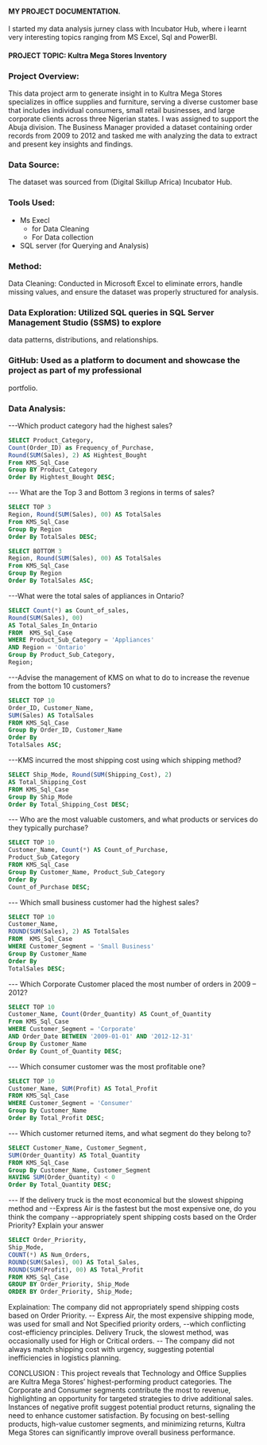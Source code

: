 #### MY PROJECT DOCUMENTATION.
I started my data analysis jurney class with Incubator Hub, where i learnt very interesting topics ranging 
from MS Excel, Sql and PowerBI.

#### PROJECT TOPIC: Kultra Mega Stores Inventory

### Project Overview:
This data project arm to generate insight in to Kultra Mega Stores specializes in office supplies and furniture, serving a diverse customer base
that includes individual consumers, small retail businesses, and large corporate clients across
three Nigerian states. I was assigned to support the Abuja division. The Business Manager
provided a dataset containing order records from 2009 to 2012 and tasked me with analyzing
the data to extract and present key insights and findings.

### Data Source:
The dataset was sourced from (Digital Skillup Africa) Incubator Hub.

### Tools Used:
  - Ms Execl 
      - for Data Cleaning
      - For Data collection
   - SQL server (for Querying and Analysis)
  
### Method: 
Data Cleaning: Conducted in Microsoft Excel to eliminate errors, handle missing values, and
ensure the dataset was properly structured for analysis.

### Data Exploration: Utilized SQL queries in SQL Server Management Studio (SSMS) to explore
data patterns, distributions, and relationships.

### GitHub: Used as a platform to document and showcase the project as part of my professional
portfolio.

### Data Analysis:

---Which product category had the highest sales?
``` SQL
SELECT Product_Category, 
Count(Order_ID) as Frequency_of_Purchase,
Round(SUM(Sales), 2) AS Hightest_Bought
From KMS_Sql_Case
Group BY Product_Category
Order By Hightest_Bought DESC;
```

--- What are the Top 3 and Bottom 3 regions in terms of sales?
``` SQL
SELECT TOP 3
Region, Round(SUM(Sales), 00) AS TotalSales
From KMS_Sql_Case
Group By Region
Order By TotalSales DESC;

SELECT BOTTOM 3
Region, Round(SUM(Sales), 00) AS TotalSales
From KMS_Sql_Case
Group By Region
Order By TotalSales ASC;
```

---What were the total sales of appliances in Ontario?
``` SQL
SELECT Count(*) as Count_of_sales,
Round(SUM(Sales), 00) 
AS Total_Sales_In_Ontario
FROM  KMS_Sql_Case
WHERE Product_Sub_Category = 'Appliances' 
AND Region = 'Ontario'
Group By Product_Sub_Category,
Region;
```

---Advise the management of KMS on what to do to increase the revenue from the bottom 10 customers?
``` SQL
SELECT TOP 10
Order_ID, Customer_Name, 
SUM(Sales) AS TotalSales
FROM KMS_Sql_Case
Group By Order_ID, Customer_Name
Order By
TotalSales ASC;
```

---KMS incurred the most shipping cost using which shipping method?
``` SQL
SELECT Ship_Mode, Round(SUM(Shipping_Cost), 2) 
AS Total_Shipping_Cost
FROM KMS_Sql_Case
Group By Ship_Mode
Order By Total_Shipping_Cost DESC;
```

--- Who are the most valuable customers, and what products or services do they typically purchase?
``` SQL
SELECT TOP 10
Customer_Name, Count(*) AS Count_of_Purchase,
Product_Sub_Category
FROM KMS_Sql_Case
Group By Customer_Name, Product_Sub_Category
Order By
Count_of_Purchase DESC;
```

--- Which small business customer had the highest sales?
``` SQL
SELECT TOP 10
Customer_Name,
ROUND(SUM(Sales), 2) AS TotalSales
FROM  KMS_Sql_Case
WHERE Customer_Segment = 'Small Business'
Group By Customer_Name
Order By
TotalSales DESC;
```

--- Which Corporate Customer placed the most number of orders in 2009 – 2012?
``` SQL
SELECT TOP 10
Customer_Name, Count(Order_Quantity) AS Count_of_Quantity
From KMS_Sql_Case
WHERE Customer_Segment = 'Corporate' 
AND Order_Date BETWEEN '2009-01-01' AND '2012-12-31'
Group By Customer_Name
Order By Count_of_Quantity DESC;
```

--- Which consumer customer was the most profitable one?
``` SQL
SELECT TOP 10
Customer_Name, SUM(Profit) AS Total_Profit
FROM KMS_Sql_Case
WHERE Customer_Segment = 'Consumer' 
Group By Customer_Name
Order By Total_Profit DESC;
```

--- Which customer returned items, and what segment do they belong to?
``` SQL
SELECT Customer_Name, Customer_Segment, 
SUM(Order_Quantity) AS Total_Quantity
FROM KMS_Sql_Case
Group By Customer_Name, Customer_Segment
HAVING SUM(Order_Quantity) < 0
Order By Total_Quantity DESC;
```

--- If the delivery truck is the most economical but the slowest shipping method and
--Express Air is the fastest but the most expensive one, do you think the company
--appropriately spent shipping costs based on the Order Priority? Explain your answer
```SQL
SELECT Order_Priority,
Ship_Mode,
COUNT(*) AS Num_Orders,
ROUND(SUM(Sales), 00) AS Total_Sales,
ROUND(SUM(Profit), 00) AS Total_Profit
FROM KMS_Sql_Case
GROUP BY Order_Priority, Ship_Mode
ORDER BY Order_Priority, Ship_Mode;
```

Explaination:
The company did not appropriately spend shipping costs based on Order Priority.
-- Express Air, the most expensive shipping mode, was used for small and Not Specified priority orders, 
--which conflicting cost-efficiency principles. Delivery Truck, the slowest method, was occasionally used for High or Critical orders.
-- The company did not always match shipping cost with urgency, suggesting potential inefficiencies in logistics planning.


CONCLUSION :
This project reveals that Technology and Office Supplies are Kultra Mega Stores’
highest-performing product categories. The Corporate and Consumer segments contribute the
most to revenue, highlighting an opportunity for targeted strategies to drive additional sales.
Instances of negative profit suggest potential product returns, signaling the need to enhance
customer satisfaction. By focusing on best-selling products, high-value customer segments, and
minimizing returns, Kultra Mega Stores can significantly improve overall business performance.

